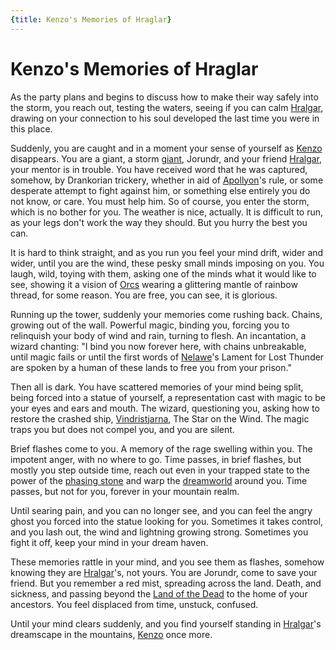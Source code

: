 ```yaml
---
{title: Kenzo's Memories of Hraglar}
---
```

# Kenzo's Memories of Hraglar

As the party plans and begins to discuss how to make their way safely into the storm, you reach out, testing the waters, seeing if you can calm [Hralgar](<../../../people/giants/hralgar.md>), drawing on your connection to his soul developed the last time you were in this place. 

Suddenly, you are caught and in a moment your sense of yourself as [Kenzo](<../../../people/pcs/dunmar-fellowship/kenzo.md>) disappears. You are a giant, a storm [giant](<../../../species/children-of-the-divine/giants.md>), Jorundr, and your friend [Hralgar](<../../../people/giants/hralgar.md>), your mentor is in trouble. You have received word that he was captured, somehow, by Drankorian trickery, whether in aid of [Apollyon](<../../../people/historical-figures/drankorian-emperors/apollyon.md>)'s rule, or some desperate attempt to fight against him, or something else entirely you do not know, or care. You must help him. So of course, you enter the storm, which is no bother for you. The weather is nice, actually. It is difficult to run, as your legs don't work the way they should. But you hurry the best you can. 

It is hard to think straight, and as you run you feel your mind drift, wider and wider, until you are the wind, these pesky small minds imposing on you. You laugh, wild, toying with them, asking one of the minds what it would like to see, showing it a vision of [Orcs](<../../../species/children-of-the-embodied-gods/orcs/orcs.md>) wearing a glittering mantle of rainbow thread, for some reason. You are free, you can see, it is glorious. 

Running up the tower, suddenly your memories come rushing back. Chains, growing out of the wall. Powerful magic, binding you, forcing you to relinquish your body of wind and rain, turning to flesh. An incantation, a wizard chanting: "I bind you now forever here, with chains unbreakable, until magic fails or until the first words of [Nelawe](<../../../people/elves/nelawe.md>)'s Lament for Lost Thunder are spoken by a human of these lands to free you from your prison."

Then all is dark. You have scattered memories of your mind being split, being forced into a statue of yourself, a representation cast with magic to be your eyes and ears and mouth. The wizard, questioning you, asking how to restore the crashed ship, [Vindristjarna](<../../../things/ships/vindristjarna.md>), The Star on the Wind. The magic traps you but does not compel you, and you are silent. 

Brief flashes come to you. A memory of the rage swelling within you. The impotent anger, with no where to go. Time passes, in brief flashes, but mostly you step outside time, reach out even in your trapped state to the power of the [phasing stone](<../../../things/magic-items/phasing-stones.md>) and warp the [dreamworld](<../../../cosmology/multiverse/spiritual-realms/proximate-realms/dreamworld.md>) around you. Time passes, but not for you, forever in your mountain realm. 

Until searing pain, and you can no longer see, and you can feel the angry ghost you forced into the statue looking for you. Sometimes it takes control, and you lash out, the wind and lightning growing strong. Sometimes you fight it off, keep your mind in your dream haven. 

These memories rattle in your mind, and you see them as flashes, somehow knowing they are [Hralgar](<../../../people/giants/hralgar.md>)'s, not yours. You are Jorundr, come to save your friend. But you remember a red mist, spreading across the land. Death, and sickness, and passing beyond the [Land of the Dead](<../../../cosmology/multiverse/spiritual-realms/proximate-realms/land-of-the-dead.md>) to the home of your ancestors. You feel displaced from time, unstuck, confused. 

Until your mind clears suddenly, and you find yourself standing in [Hralgar](<../../../people/giants/hralgar.md>)'s dreamscape in the mountains, [Kenzo](<../../../people/pcs/dunmar-fellowship/kenzo.md>) once more. 



